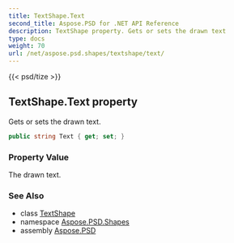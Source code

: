 ```yaml
---
title: TextShape.Text
second_title: Aspose.PSD for .NET API Reference
description: TextShape property. Gets or sets the drawn text
type: docs
weight: 70
url: /net/aspose.psd.shapes/textshape/text/
---
```

{{< psd/tize >}}
## TextShape.Text property

Gets or sets the drawn text.

```csharp
public string Text { get; set; }
```

### Property Value

The drawn text.

### See Also

* class [TextShape](../)
* namespace [Aspose.PSD.Shapes](../../../aspose.psd.shapes/)
* assembly [Aspose.PSD](../../../)


